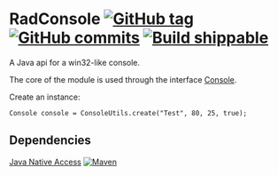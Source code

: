 RadConsole [![GitHub tag](https://img.shields.io/github/release/RadAd/RadConsole.svg?maxAge=2592000)](https://github.com/RadAd/RadConsole/releases) [![GitHub commits](https://img.shields.io/github/commits-since/RadAd/RadConsole/30102013.svg?maxAge=2592000)](https://github.com/RadAd/RadConsole/commits/master) [![Build shippable](https://img.shields.io/shippable/5811348c133af40e00ffdfba.svg?maxAge=2592000)](https://app.shippable.com/github/RadAd/RadConsole/)
==========

A Java api for a win32-like console.

The core of the module is used through the interface [Console](src/au/radsoft/console/Console.java).

Create an instance:

    Console console = ConsoleUtils.create("Test", 80, 25, true);

Dependencies
------------
[Java Native Access](https://github.com/twall/jna) [![Maven](https://img.shields.io/maven-central/v/net.java.dev.jna/jna.svg?maxAge=2592000)](http://mvnrepository.com/artifact/net.java.dev.jna/jna)
